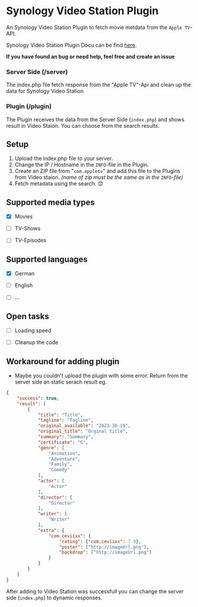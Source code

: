 # Synology Video Station Plugin
An Synology Video Station Plugin to fetch movie metdata from the `Apple TV`-API.

Synology Video Station Plugin Docu can be find [here](https://download.synology.com/download/Document/Software/DeveloperGuide/Package/VideoStation/All/enu/Synology_Video_Station_API_enu.pdf).


**If you have found an bug or need help, feel free and create an issue**


### Server Side (/server)
The index.php file fetch response from the "Apple TV"-Api and clean up the data for Synology Video Station


### Plugin (/plugin)
The Plugin receives the data from the Server Side (`index.php`) and shows result in Video Staion.
You can choose from the search results.


## Setup
1. Upload the index.php file to your server.
2. Change the IP / Hostname in the `INFO`-file in the Plugin.
3. Create an ZIP file from "`com.appletv`" and add this file to the Plugins from Video staion. *(name of zip must be the same as in the `INFO`-file)*
4. Fetch metadata using the search. :blush:



## Supported media types
- [x] Movies
- [ ] TV-Shows
- [ ] TV-Episodes


## Supported languages
- [x] German
- [ ] English
- [ ] ...


## Open tasks
- [ ] Loading speed
- [ ] Cleanup the code




## Workaround for adding plugin
- Maybe you couldn't upload the plugin with some error. Return from the server side an static serach result eg.
```json
{
    "success": true,
    "result": [
        {
            "title": "Title",
            "tagline": "Tagline",
            "original_available": "2023-10-19",
            "original_title": "Orginal title",
            "summary": "Summary",
            "certificate": "G",
            "genre": [
                "Animation",
                "Adventure",
                "Family",
                "Comedy"
            ],
            "actor": [
                "Actor"
            ],
            "director": [
                "Director"
            ],
            "writer": [
                "Writer"
            ],
            "extra": {
                "com.ceviixx": {
                    "rating": {"com.ceviixx": 7.9},
                    "poster": ["http://imageUrl.png"],
                    "backdrop": ["http://imageUrl.png"]
                }
            }
        }
    ]
}
```
After adding to Video Station was successfull you can change the server side (`index.php`) to dynamic responses.
